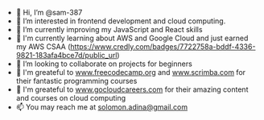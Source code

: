 - 👋 Hi, I’m @sam-387
- 👀 I’m interested in frontend development and cloud computing.
- 🌱 I’m currently improving my JavaScript and React skills
- 🌱 I'm currently learning about AWS and Google Cloud and just earned my AWS CSAA (https://www.credly.com/badges/7722758a-bddf-4336-9821-183afa4bce7d/public_url)
- 💞️ I’m looking to collaborate on projects for beginners
- 🙏 I'm greateful to www.freecodecamp.org and www.scrimba.com for their fantastic programming courses
- 🙏 I'm greateful to www.gocloudcareers.com for their amazing content and courses on cloud computing
- 📫 You may reach me at solomon.adina@gmail.com

<!---
sam-387/sam-387 is a ✨ special ✨ repository because its `README.md` (this file) appears on your GitHub profile.
You can click the Preview link to take a look at your changes.
--->
